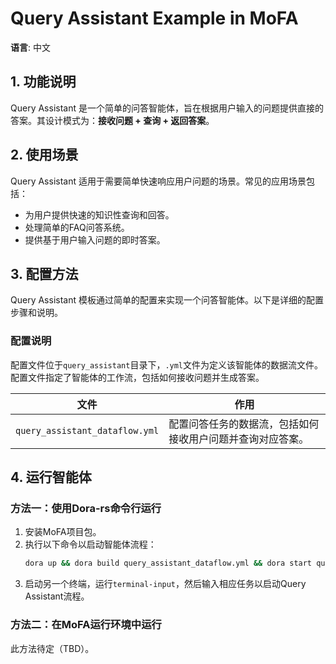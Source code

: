 # Query Assistant Example in MoFA

**语言**: 中文

## 1. 功能说明

Query Assistant 是一个简单的问答智能体，旨在根据用户输入的问题提供直接的答案。其设计模式为：**接收问题 + 查询 + 返回答案**。

## 2. 使用场景

Query Assistant 适用于需要简单快速响应用户问题的场景。常见的应用场景包括：

- 为用户提供快速的知识性查询和回答。
- 处理简单的FAQ问答系统。
- 提供基于用户输入问题的即时答案。

## 3. 配置方法

Query Assistant 模板通过简单的配置来实现一个问答智能体。以下是详细的配置步骤和说明。

### 配置说明

配置文件位于`query_assistant`目录下，`.yml`文件为定义该智能体的数据流文件。配置文件指定了智能体的工作流，包括如何接收问题并生成答案。

| **文件**                               | **作用**                                                                 |
| -------------------------------------- | ------------------------------------------------------------------------ |
| `query_assistant_dataflow.yml`         | 配置问答任务的数据流，包括如何接收用户问题并查询对应答案。                  |

## 4. 运行智能体

### 方法一：使用Dora-rs命令行运行

1. 安装MoFA项目包。
2. 执行以下命令以启动智能体流程：
   ```bash
   dora up && dora build query_assistant_dataflow.yml && dora start query_assistant_dataflow.yml --attach
   ```
3. 启动另一个终端，运行`terminal-input`，然后输入相应任务以启动Query Assistant流程。

### 方法二：在MoFA运行环境中运行

此方法待定（TBD）。

